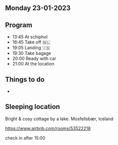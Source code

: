 ## Monday 23-01-2023

## Program
- 13:45 At schiphol
- 16:45 Take off 🇳‍🇱
- 19:05 Landing 🇮‍🇸
- 19:30 Take bagage
- 20:00 Ready with car
- 21:00 At the location 

## Things to do
 - 

## Sleeping location 
Bright & cosy cottage by a lake.
Mosfellsbær, Iceland

https://www.airbnb.com/rooms/53522218

check in after 15:00